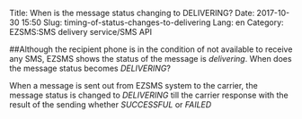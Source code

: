 Title: When is the message status changing to DELIVERING?
Date: 2017-10-30 15:50
Slug: timing-of-status-changes-to-delivering
Lang: en
Category: EZSMS:SMS delivery service/SMS API

##Although the recipient phone is in the condition of not available to receive any SMS, EZSMS shows the status of the message is *delivering*.
When does the message status becomes *DELIVERING*?

When a message is sent out from EZSMS system to the carrier, the message status is changed to *DELIVERING* till the carrier response with the result of the sending whether *SUCCESSFUL* or *FAILED*

